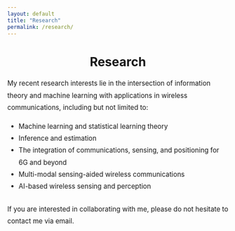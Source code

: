 ```yaml
---
layout: default
title: "Research"
permalink: /research/
---
```


<h1 style="text-align: center;">Research</h1>

<div style="max-width: 1000px; margin: 1rem auto; font-size: 0.95rem; line-height: 1.8; text-align: left;">
  <p>
    My recent research interests lie in the intersection of information theory and machine learning with applications in wireless communications, including but not limited to:
  </p>

  <ul style="margin-top: 0.5rem; margin-bottom: 1.5rem;">
    <li>Machine learning and statistical learning theory</li>
    <li>Inference and estimation</li>
    <li>The integration of communications, sensing, and positioning for 6G and beyond</li>
    <li>Multi-modal sensing-aided wireless communications</li>
    <li>AI-based wireless sensing and perception</li>
  </ul>

  <p>If you are interested in collaborating with me, please do not hesitate to contact me via email.</p>
</div>
